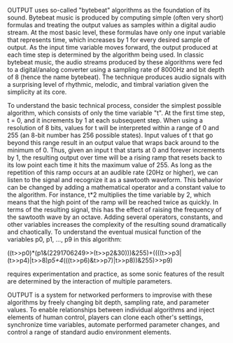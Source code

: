 OUTPUT uses so-called "bytebeat" algorithms as the foundation of its sound. Bytebeat music is produced by computing simple (often very short) formulas and treating the output values as samples within a digital audio stream. At the most basic level, these formulas have only one input variable that represents time, which increases by 1 for every desired sample of output. As the input time variable moves forward, the output produced at each time step is determined by the algorithm being used. In classic bytebeat music, the audio streams produced by these algorithms were fed to a digital/analog converter using a sampling rate of 8000Hz and bit depth of 8 (hence the name bytebeat). The technique produces audio signals with a surprising level of rhythmic, melodic, and timbral variation given the simplicity at its core.

To understand the basic technical process, consider the simplest possible algorithm, which consists of only the time variable "t". At the first time step, t = 0, and it increments by 1 at each subsequent step. When using a resolution of 8 bits, values for t will be interpreted within a range of 0 and 255 (an 8-bit number has 256 possible states). Input values of t that go beyond this range result in an output value that wraps back around to the minimum of 0. Thus, given an input t that starts at 0 and forever increments by 1, the resulting output over time will be a rising ramp that resets back to its low point each time it hits the maximum value of 255. As long as the repetition of this ramp occurs at an audible rate (20Hz or higher), we can listen to the signal and recognize it as a sawtooth waveform. This behavior can be changed by adding a mathematical operator and a constant value to the algorithm. For instance, t*2 multiplies the time variable by 2, which means that the high point of the ramp will be reached twice as quickly. In terms of the resulting signal, this has the effect of raising the frequency of the sawtooth wave by an octave. Adding several operators, constants, and other variables increases the complexity of the resulting sound dramatically and chaotically. To understand the eventual musical function of the variables p0, p1, ..., p9 in this algorithm:

((t>>p0)*(p1&(2291706249>>(t>>p2&30)))&255)+((((t>>p3|(t>>p4)|t>>8)*p5+4*(((t>>p6)&t>>p7)|t>>p8))&255)>>p9)

requires experimentation and practice, as some sonic features of the result are determined by the interaction of multiple parameters.

OUTPUT is a system for networked performers to improvise with these algorithms by freely changing bit depth, sampling rate, and parameter values. To enable relationships between individual algorithms and inject elements of human control, players can clone each other's settings, synchronize time variables, automate performed parameter changes, and control a range of standard audio environment elements.
